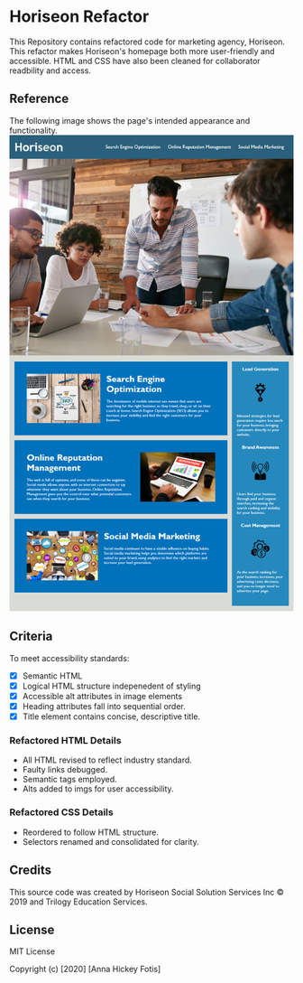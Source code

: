 # Horiseon Refactor
This Repository contains refactored code for marketing agency, Horiseon. This refactor makes Horiseon's homepage both more user-friendly and accessible. HTML and CSS have also been cleaned for collaborator readbility and access.

## Reference
The following image shows the page's intended appearance and functionality.
![Alt Text](Reference/01-html-css-git-homework-demo.png)

## Criteria
To meet accessibility standards:
- [x] Semantic HTML
- [x] Logical HTML structure indepenedent of styling
- [x] Accessible alt attributes in image elements
- [x] Heading attributes fall into sequential order.
- [x] Title element contains concise, descriptive title.

### Refactored HTML Details
  - All HTML revised to reflect industry standard.
  - Faulty links debugged.
  - Semantic tags employed.
  - Alts added to imgs for user accessibility.
  
### Refactored CSS Details
  - Reordered to follow HTML structure.
  - Selectors renamed and consolidated for clarity.

## Credits
This source code was created by Horiseon Social Solution Services Inc &copy; 2019 and Trilogy Education Services.

## License
MIT License

Copyright (c) [2020] [Anna Hickey Fotis]
